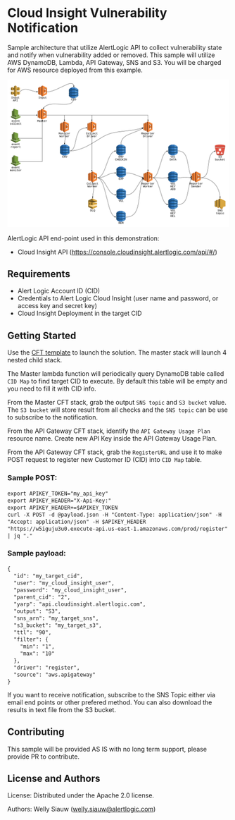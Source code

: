 
# Cloud Insight Vulnerability Notification

Sample architecture that utilize AlertLogic API to collect vulnerability state and notify when vulnerability added or removed. This sample will utilize AWS DynamoDB, Lambda, API Gateway, SNS and S3. You will be charged for AWS resource deployed from this example.

![architecture](docs/architecture.png)

AlertLogic API end-point used in this demonstration:

* Cloud Insight API (https://console.cloudinsight.alertlogic.com/api/#/)

## Requirements
* Alert Logic Account ID (CID)
* Credentials to Alert Logic Cloud Insight (user name and password, or access key and secret key)
* Cloud Insight Deployment in the target CID

## Getting Started
Use the [CFT template](/cloud_formation) to launch the solution. The master stack will launch 4 nested child stack.

The Master lambda function will periodically query DynamoDB table called `CID Map` to find target CID to execute. By default this table will be empty and you need to fill it with CID info.

From the Master CFT stack, grab the output `SNS topic` and `S3 bucket` value. The `S3 bucket` will store result from all checks and the `SNS topic` can be use to subscribe to the notification.

From the API Gateway CFT stack, identify the `API Gateway Usage Plan` resource name. Create new API Key inside the API Gateway Usage Plan.

From the API Gateway CFT stack, grab the `RegisterURL` and use it to make POST request to register new Customer ID (CID) into `CID Map` table.

### Sample POST:
```
export APIKEY_TOKEN="my_api_key"
export APIKEY_HEADER="X-Api-Key:"
export APIKEY_HEADER+=$APIKEY_TOKEN
curl -X POST -d @payload.json -H "Content-Type: application/json" -H "Accept: application/json" -H $APIKEY_HEADER "https://w5iguju3u0.execute-api.us-east-1.amazonaws.com/prod/register" | jq "."
```

### Sample payload:
```
{
  "id": "my_target_cid",
  "user": "my_cloud_insight_user",
  "password": "my_cloud_insight_user",
  "parent_cid": "2",
  "yarp": "api.cloudinsight.alertlogic.com",
  "output": "S3",
  "sns_arn": "my_target_sns",
  "s3_bucket": "my_target_s3",
  "ttl": "90",
  "filter": {
    "min": "1",
    "max": "10"
  },
  "driver": "register",
  "source": "aws.apigateway"
}
```

If you want to receive notification, subscribe to the SNS Topic either via email end points or other prefered method. You can also download the results in text file from the S3 bucket.

## Contributing
This sample will be provided AS IS with no long term support, please provide PR to contribute.

## License and Authors
License:
Distributed under the Apache 2.0 license.

Authors:
Welly Siauw (welly.siauw@alertlogic.com)
